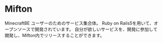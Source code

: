 # Mifton
MinecraftBE ユーザーのためのサービス集合体。
Ruby on Rails5を用いて、オープンソースで開発されています。
自分が欲しいサービスを、開発に参加して開発し、Mifton内でリリースすることができます。
